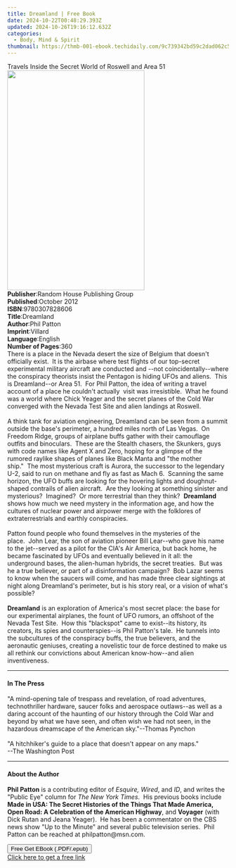 ```yaml
---
title: Dreamland | Free Book
date: 2024-10-22T00:48:29.393Z
updated: 2024-10-26T19:16:12.632Z
categories:
  - Body, Mind & Spirit
thumbnail: https://thmb-001-ebook.techidaily.com/9c739342bd59c2dad062c5c0aabf68c22a63175e6bee7cf10294f6a5c0dd2a6e.jpg
---
```

<main id="book-container">
  <div class="flex flex-col">
    <div class="book-brief flex-1 py-6 px-4 sm:p-6 md:py-10 md:px-8">
      <!-- brief-->
      <div class="book-brief-main">
        Travels Inside the Secret World of Roswell and Area 51
      </div>
    </div>
    <div
      class="book-meta-info flex-1 grid gap-4 col-start-1 col-end-3 row-start-1 sm:mb-6 sm:grid-cols-4 lg:gap-6 lg:col-start-2 lg:row-end-6 lg:row-span-6 lg:mb-0"
    >
      <div
        class="book-meta-info-left place-content-center mt-4 p-4 text-sm leading-6 col-start-2 col-span-2 dark:text-slate-400"
      >
        <img
          class="w-full h-500 object-cover rounded-lg sm:h-255 sm:col-span-2 lg:col-span-full"
          src="https://img-001-ebook.techidaily.com/72a5773a8ff84f96c174d140a02207f8ce8f0b19accacd7a64068700e4657449.jpg"
          alt=""
          width="312"
          height="500"
        />
      </div>
      <div
        class="book-meta-info-right mt-2 col-start-1 row-start-2 col-span-3 self-center"
      >
        <!-- meta data  -->
        <div class="flex flex-col px-4 md:px-8">
          <div class="flex-1">
            <strong>Publisher</strong>:<span class="px-2"
              >Random House Publishing Group</span
            >
          </div>
          <div class="flex-1">
            <strong>Published</strong>:<span class="px-2">October 2012</span>
          </div>
          <div class="flex-1">
            <strong>ISBN</strong>:<span class="px-2">9780307828606</span>
          </div>
          <div class="flex-1">
            <strong>Title</strong>:<span class="px-2">Dreamland</span>
          </div>
          <div class="flex-1">
            <strong>Author</strong>:<span class="px-2">Phil Patton</span>
          </div>
          <div class="flex-1">
            <strong>Imprint</strong>:<span class="px-2">Villard</span>
          </div>
          <div class="flex-1">
            <strong>Language</strong>:<span class="px-2">English</span>
          </div>
          <div class="flex-1">
            <strong>Number of Pages</strong>:<span class="px-2">360</span>
          </div>
        </div>
      </div>
    </div>
    <div class="book-description flex-1 py-6 px-4 sm:p-6 md:py-10 md:px-8">
      <div class="book-description-main">
        <div accordion-content="" id="description">
          There is a place in the Nevada desert the size of Belgium that doesn't
          officially exist.&nbsp;&nbsp;It is the airbase where test flights of
          our top-secret experimental military aircraft are conducted and --not
          coincidentally--where the conspiracy theorists insist the Pentagon is
          hiding UFOs and aliens.&nbsp;&nbsp;This is Dreamland--or Area
          51.&nbsp;&nbsp;For Phil Patton, the idea of writing a travel account
          of a place he couldn't actually&nbsp;&nbsp;visit was
          irresistible.&nbsp;&nbsp;What he found was a world where Chick Yeager
          and the secret planes of the Cold War converged with the Nevada Test
          Site and alien landings at Roswell.<br /><br />A think tank for
          aviation engineering, Dreamland can be seen from a summit outside the
          base's perimeter, a hundred miles north of Las Vegas.&nbsp;&nbsp;On
          Freedom Ridge, groups of airplane buffs gather with their camouflage
          outfits and binoculars.&nbsp;&nbsp;These are the Stealth chasers, the
          Skunkers, guys with code names like Agent X and Zero, hoping for a
          glimpse of the rumored raylike shapes of planes like Black Manta and
          "the mother ship."&nbsp;&nbsp;The most mysterious craft is Aurora, the
          successor to the legendary U-2, said to run on methane and fly as fast
          as Mach 6.&nbsp;&nbsp;Scanning the same horizon, the UFO buffs are
          looking for the hovering lights and doughnut-shaped contrails of alien
          aircraft.&nbsp;&nbsp;Are they looking at something sinister and
          mysterious?&nbsp;&nbsp;Imagined?&nbsp;&nbsp;Or more terrestrial than
          they think?&nbsp;&nbsp;<b>Dreamland</b> shows how much we need mystery
          in the information age, and how the cultures of nuclear power and
          airpower merge with the folklores of extraterrestrials and earthly
          conspiracies.<br /><br />Patton found people who found themselves in
          the mysteries of the place.&nbsp;&nbsp;John Lear, the son of aviation
          pioneer Bill Lear--who gave his name to the jet--served as a pilot for
          the CIA's Air America, but back home, he became fascinated by UFOs and
          eventually believed in it all: the underground bases, the alien-human
          hybrids, the secret treaties.&nbsp;&nbsp;But was he a true believer,
          or part of a disinformation campaign?&nbsp;&nbsp;Bob Lazar seems to
          know when the saucers will come, and has made three clear sightings at
          night along Dreamland's perimeter, but is his story real, or a vision
          of what's possible?<br /><br /><b>Dreamland</b> is an exploration of
          America's most secret place: the base for our experimental airplanes,
          the fount of UFO rumors, an offshoot of the Nevada Test
          Site.&nbsp;&nbsp;How this "blackspot" came to exist--its history, its
          creators, its spies and counterspies--is Phil Patton's
          tale.&nbsp;&nbsp;He tunnels into the subcultures of the conspiracy
          buffs, the true believers, and the aeronautic geniuses, creating a
          novelistic tour de force destined to make us all rethink our
          convictions about American know-how--and alien inventiveness.
        </div>
        <div class="accordion-fader"></div>
      </div>
    </div>
    <div class="book-excerpts flex-1 py-6 px-4 sm:p-6 md:py-10 md:px-8">
      <!-- excerpts-->
      <div class="book-excerpts-main">
        <hr />
        <h4 class="placeholder placeholder-heading">
          <span>In The Press</span>
        </h4>
        <p>
          "A mind-opening tale of trespass and revelation, of road adventures,
          technothriller hardware, saucer folks and aerospace outlaws--as well
          as a daring account of the haunting of our history through the Cold
          War and beyond by what we have seen, and often wish we had not seen,
          in the hazardous dreamscape of the American sky."--Thomas Pynchon<br /><br />"A
          hitchhiker's guide to a place that doesn't appear on any maps."
          <br />--The Washington Post
        </p>
      </div>
    </div>
    <div class="book-about-author flex-1 py-6 px-4 sm:p-6 md:py-10 md:px-8">
      <!-- about author-->
      <div class="book-main-author-main">
        <hr />
        <h4 class="placeholder placeholder-heading">
          <span>About the Author</span>
        </h4>
        <p>
          <b>Phil Patton</b> is a contributing editor of <i>Esquire, Wired</i>,
          and <i>ID</i>, and writes the "Public Eye" column for
          <i>The New York Times</i>.&nbsp;&nbsp;His previous books include
          <b
            >Made in USA: The Secret Histories of the Things That Made America,
            Open Road: A Celebration of the American Highway</b
          >, and <b>Voyager</b> (with Dick Rutan and Jeana
          Yeager).&nbsp;&nbsp;He has been a commentator on the CBS news show "Up
          to the Minute" and several public television series.&nbsp;&nbsp;Phil
          Patton can be reached at philpatton@msn.com.
        </p>
      </div>
    </div>
    <div class="book-free-get flex-1 py-6 px-4 sm:p-6 md:py-10 md:px-8">
      <button
        id="btn-free-get"
        class="bg-blue-500 hover:bg-blue-700 text-white font-bold py-2 px-4 rounded"
      >
        Free Get EBook (.PDF/.epub)
      </button>
      <div id="countdown-display" class="px-2 text-lg mt-2"></div>
      <a
        id="free-link"
        class="hidden bg-blue-500 hover:bg-blue-700 text-white font-bold py-2 px-4 rounded"
        href="https://www.ebooks.com/en-us/book/1040835/dreamland/phil-patton/"
        target="_blank"
        >Click here to get a free link</a
      >
    </div>
    <script>
      let countdownTime = 0;
      let countdownInterval = null;
      document
        .getElementById('btn-free-get')
        .addEventListener('click', startCountdown);
      function startCountdown() {
        countdownTime = new Date().getTime() + 60000 * 3;
        countdownInterval = setInterval(updateCountdown, 1000);
        document.getElementById('btn-free-get').disabled = true;
        document
          .getElementById('btn-free-get')
          .classList.add('bg-gray-500', 'cursor-not-allowed');
      }
      function updateCountdown() {
        let currentTime = new Date().getTime();
        let timeLeft = countdownTime - currentTime;
        let secondsLeft = Math.floor(timeLeft / 1000);
        document.getElementById('countdown-display').innerHTML =
          `Remaining time: ${secondsLeft} seconds.`;
        if (secondsLeft <= 0) {
          clearInterval(countdownInterval);
          document.getElementById('btn-free-get').classList.add('hidden');
          document.getElementById('free-link').classList.remove('hidden');
          document.getElementById('countdown-display').innerHTML = '';
        }
      }
    </script>
  </div>
</main>

<ins class="adsbygoogle"
      style="display:block"
      data-ad-client="ca-pub-7571918770474297"
      data-ad-slot="8358498916"
      data-ad-format="auto"
      data-full-width-responsive="true"></ins>
    